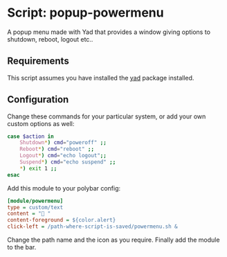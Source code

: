 
# Script: popup-powermenu
A popup menu made with Yad that provides a window giving options to shutdown, reboot, logout etc..


## Requirements

This script assumes you have installed the [yad](https://github.com/v1cont/yad) package installed.


## Configuration



Change these commands for your particular system, or add your own custom options as well:

```sh
case $action in
    Shutdown*) cmd="poweroff" ;;
    Reboot*) cmd="reboot" ;;
    Logout*) cmd="echo logout";;
    Suspend*) cmd="echo suspend" ;;
    *) exit 1 ;;    
esac

```

Add this module to your polybar config:


```ini
[module/powermenu]
type = custom/text
content = " "
content-foreground = ${color.alert}
click-left = /path-where-script-is-saved/powermenu.sh &

```
Change the path name and the icon as you require.
Finally add the module to the bar.

